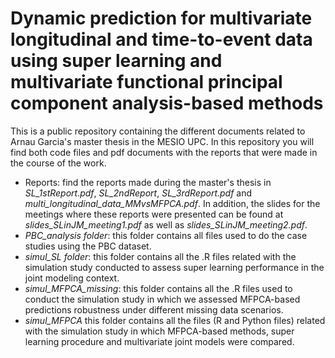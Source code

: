 # Dynamic prediction for multivariate longitudinal and time-to-event data using super learning and multivariate functional principal component analysis-based methods

This is a public repository containing the different documents related to Arnau Garcia's master thesis in the MESIO UPC. In this repository you will find both code files and pdf documents with the reports that were made in the course of the work. 

* Reports: find the reports made during the master's thesis in *SL_1stReport.pdf*, *SL_2ndReport*, *SL_3rdReport.pdf* and *multi_longitudinal_data_MMvsMFPCA.pdf*. In addition, the slides for the meetings where these reports were presented can be found at *slides_SLinJM_meeting1.pdf* as well as *slides_SLinJM_meeting2.pdf*.
* *PBC_analysis folder*: this folder contains all files used to do the case studies using the PBC dataset. 
* *simul_SL folder*: this folder contains all the .R files related with the simulation study conducted to assess super learning performance in the joint modeling context.
* *simul_MFPCA_missing*: this folder contains all the .R files used to conduct the simulation study in which we assessed MFPCA-based predictions robustness under different missing data scenarios.
* *simul_MFPCA* this folder contains all the files (R and Python files) related with the simulation study in which MFPCA-based methods, super learning procedure and multivariate joint models were compared.
